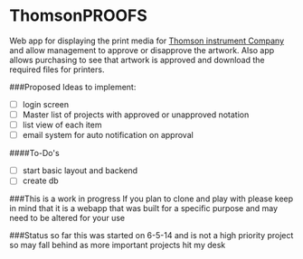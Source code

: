 ThomsonPROOFS
===============
Web app for displaying the print media for [Thomson instrument Company](http://htslabs.com) and allow management to approve or disapprove the artwork.  Also app allows purchasing to see that artwork is approved and download the required files for printers.

###Proposed Ideas to implement:

- [ ] login screen
- [ ] Master list of projects with approved or unapproved notation
- [ ] list view of each item
- [ ] email system for auto notification on approval

####To-Do's
- [ ] start basic layout and backend
- [ ] create db

###This is a work in progress
If you plan to clone and play with please keep in mind that it is a webapp that was built for a specific purpose and may need to be altered for your use

###Status so far
this was started on 6-5-14 and is not a high priority project so may fall behind as more important projects hit my desk
